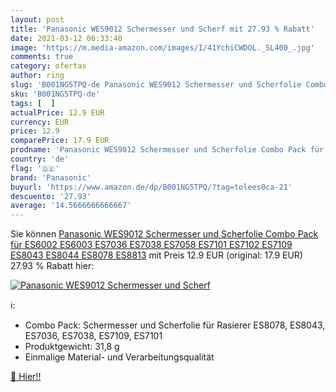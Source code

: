 ```yaml
---
layout: post
title: 'Panasonic WES9012 Schermesser und Scherf mit 27.93 % Rabatt'
date: 2021-03-12 06:33:40
image: 'https://m.media-amazon.com/images/I/41YchiCWDOL._SL400_.jpg'
comments: true
category: ofertas
author: ring
slug: 'B001NG5TPQ-de Panasonic WES9012 Schermesser und Scherfolie Combo Pack...'
sku: 'B001NG5TPQ-de'
tags: [  ]
actualPrice: 12.9 EUR
currency: EUR
price: 12.9
comparePrice: 17.9 EUR
prodname: 'Panasonic WES9012 Schermesser und Scherfolie Combo Pack für ES6002  ES6003  ES7036  ES7038  ES7058  ES7101  ES7102  ES7109  ES8043  ES8044  ES8078  ES8813'
country: 'de'
flag: '🇩🇪'
brand: 'Panasonic'
buyurl: 'https://www.amazon.de/dp/B001NG5TPQ/?tag=tolees0ca-21'
descuento: '27.93'
average: '14.5666666666667'
---
```


Sie können [Panasonic WES9012 Schermesser und Scherfolie Combo Pack für ES6002  ES6003  ES7036  ES7038  ES7058  ES7101  ES7102  ES7109  ES8043  ES8044  ES8078  ES8813](https://www.amazon.de/dp/B001NG5TPQ/?tag=tolees0ca-21) mit Preis 12.9 EUR (original: 17.9 EUR) 27.93 % Rabatt hier:

[![Panasonic WES9012 Schermesser und Scherf](https://m.media-amazon.com/images/I/41YchiCWDOL._SL400_.jpg)](https://www.amazon.de/dp/B001NG5TPQ/?tag=tolees0ca-21)

ℹ️:

- Combo Pack: Schermesser und Scherfolie für Rasierer ES8078, ES8043, ES7036, ES7038, ES7109, ES7101
- Produktgewicht: 31,8 g
- Einmalige Material- und Verarbeitungsqualität

[🛒 Hier!!](https://www.amazon.de/dp/B001NG5TPQ/?tag=tolees0ca-21)
